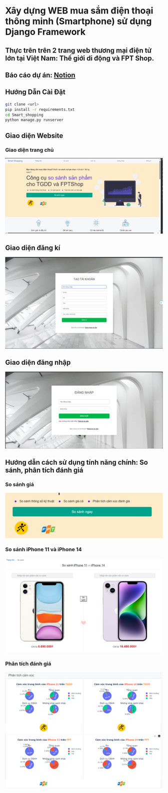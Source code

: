 # Xây dựng WEB mua sắm điện thoại thông minh (Smartphone) sử dụng Django Framework 

## Thực trên trên 2 trang web thương mại điện tử lớn tại Việt Nam: Thế giới di động và FPT Shop.

## Báo cáo dự án: [Notion](https://ionized-skateboard-f1a.notion.site/T-i-li-u-h-th-ng-Web-So-S-nh-Gi-ae2c99f60bdb4289966a2f170e1873f5)

## Hướng Dẫn Cài Đặt
```bash
git clone <url>
pip install -r requirements.txt
cd Smart_shopping
python manage.py runserver
```

## Giao diện Website

### Giao diện trang chủ
![home](img/home.png)

## Giao diện đăng kí
![register](img/register.png)

## Giao diện đăng nhập
![login](img/login.png)

## Hướng dẫn cách sử dụng tính năng chính: So sánh, phân tích đánh giá

### So sánh giá
![compare](img/compare.png)

### So sánh iPhone 11 và iPhone 14
![compare2](img/compare2.png)

### Phân tích đánh giá
![analyze](img/analyze.png)